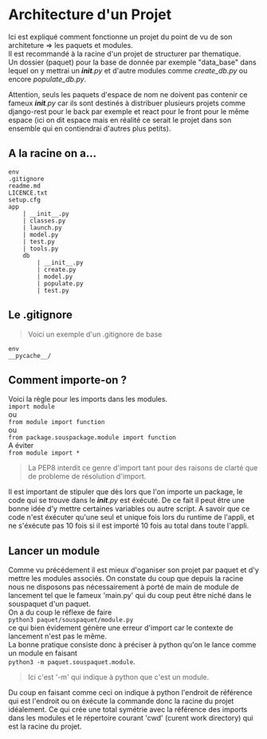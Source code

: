# Architecture d'un Projet

Ici est expliqué comment fonctionne un projet du point de vu de son architeture => les paquets et modules.  
Il est recommandé à la racine d'un projet de structurer par thematique.  
Un dossier (paquet) pour la base de donnée par exemple "data_base" dans lequel on y mettrai un *__init__.py* et d'autre modules comme *create_db.py* ou encore *populate_db.py*.  

Attention, seuls les paquets d'espace de nom ne doivent pas contenir ce fameux *__init__.py* car ils sont destinés à distribuer plusieurs projets comme django-rest pour le back par exemple et react pour le front pour le même espace (ici on dit espace mais en réalité ce serait le projet dans son ensemble qui en contiendrai d'autres plus petits).

## A la racine on a...

    env
    .gitignore
    readme.md
    LICENCE.txt
    setup.cfg
    app
        | __init__.py
        | classes.py
        | launch.py
        | model.py
        | test.py
        | tools.py
        db
            | __init__.py
            | create.py
            | model.py
            | populate.py
            | test.py

## Le .gitignore
> Voici un exemple d'un .gitignore de base

    env
    __pycache__/

## Comment importe-on ?

Voici la règle pour les imports dans les modules.  
`import module`  
ou  
`from module import function`  
ou  
`from package.souspackage.module import function`  
A éviter  
`from module import *`  
> La PEP8 interdit ce genre d'import tant pour des raisons de clarté que de probleme de résolution d'import.

Il est important de stipuler que dès lors que l'on importe un package, le code qui se trouve dans le *__init__.py* est éxécuté. De ce fait il peut être une bonne idée d'y mettre certaines variables ou autre script. A savoir que ce code n'est éxécuter qu'une seul et unique fois lors du runtime de l'appli, et ne s'éxécute pas 10 fois si il est importé 10 fois au total dans toute l'appli.

## Lancer un module

Comme vu précédement il est mieux d'oganiser son projet par paquet et d'y mettre les modules associés. On constate du coup que depuis la racine nous ne disposons pas nécessairement à porté de main de module de lancement tel que le fameux 'main.py' qui du coup peut être niché dans le souspaquet d'un paquet.  
On a du coup le réflexe de faire  
`python3 paquet/souspaquet/module.py`  
ce qui bien évidement génère une erreur d'import car le contexte de lancement n'est pas le même.  
La bonne pratique consiste donc à préciser à python qu'on le lance comme un module en faisant  
`python3 -m paquet.souspaquet.module`.  
>Ici c'est '-m' qui indique à python que c'est un module.

Du coup en faisant comme ceci on indique à python l'endroit de référence qui est l'endroit ou on éxécute la commande donc la racine du projet idéalement. Ce qui crée une total symétrie avec la référence des imports dans les modules et le répertoire courant 'cwd' (curent work directory) qui est la racine du projet.